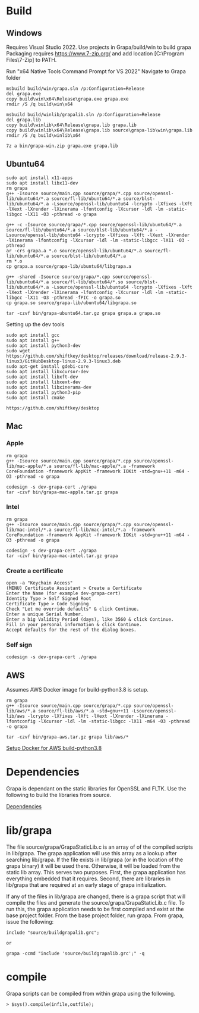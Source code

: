 # Build

## Windows
Requires Visual Studio 2022. Use projects in Grapa/build/win to build grapa
Packaging requires https://www.7-zip.org/ and add location [C:\Program Files\7-Zip] to PATH.

Run "x64 Native Tools Command Prompt for VS 2022"
Navigate to Grapa folder
```
msbuild build/win/grapa.sln /p:Configuration=Release
del grapa.exe
copy build\win\x64\Release\grapa.exe grapa.exe
rmdir /S /q build\win\x64

msbuild build/winlib/grapalib.sln /p:Configuration=Release
del grapa.lib
copy build\winlib\x64\Release\grapa.lib grapa.lib
copy build\winlib\x64\Release\grapa.lib source\grapa-lib\win\grapa.lib
rmdir /S /q build\winlib\x64

7z a bin/grapa-win.zip grapa.exe grapa.lib
```

## Ubuntu64
```
sudo apt install x11-apps
sudo apt install libx11-dev
rm grapa
g++ -Isource source/main.cpp source/grapa/*.cpp source/openssl-lib/ubuntu64/*.a source/fl-lib/ubuntu64/*.a source/blst-lib/ubuntu64/*.a -Lsource/openssl-lib/ubuntu64 -lcrypto -lXfixes -lXft -lXext -lXrender -lXinerama -lfontconfig -lXcursor -ldl -lm -static-libgcc -lX11 -O3 -pthread -o grapa

g++ -c -Isource source/grapa/*.cpp source/openssl-lib/ubuntu64/*.a source/fl-lib/ubuntu64/*.a source/blst-lib/ubuntu64/*.a -Lsource/openssl-lib/ubuntu64 -lcrypto -lXfixes -lXft -lXext -lXrender -lXinerama -lfontconfig -lXcursor -ldl -lm -static-libgcc -lX11 -O3 -pthread
ar -crs grapa.a *.o source/openssl-lib/ubuntu64/*.a source/fl-lib/ubuntu64/*.a source/blst-lib/ubuntu64/*.a
rm *.o
cp grapa.a source/grapa-lib/ubuntu64/libgrapa.a

g++ -shared -Isource source/grapa/*.cpp source/openssl-lib/ubuntu64/*.a source/fl-lib/ubuntu64/*.so source/blst-lib/ubuntu64/*.a -Lsource/openssl-lib/ubuntu64 -lcrypto -lXfixes -lXft -lXext -lXrender -lXinerama -lfontconfig -lXcursor -ldl -lm -static-libgcc -lX11 -O3 -pthread -fPIC -o grapa.so
cp grapa.so source/grapa-lib/ubuntu64/libgrapa.so

tar -czvf bin/grapa-ubuntu64.tar.gz grapa grapa.a grapa.so
```
Setting up the dev tools
```
sudo apt install gcc
sudo apt install g++
sudo apt install python3-dev
sudo wget https://github.com/shiftkey/desktop/releases/download/release-2.9.3-linux3/GitHubDesktop-linux-2.9.3-linux3.deb
sudo apt-get install gdebi-core 
sudo apt install libxcursor-dev
sudo apt install libxft-dev
sudo apt install libxext-dev
sudo apt install libxinerama-dev
sudo apt install python3-pip
sudo apt install cmake

https://github.com/shiftkey/desktop
```

## Mac

### Apple
```
rm grapa
g++ -Isource source/main.cpp source/grapa/*.cpp source/openssl-lib/mac-apple/*.a source/fl-lib/mac-apple/*.a -framework CoreFoundation -framework AppKit -framework IOKit -std=gnu++11 -m64 -O3 -pthread -o grapa

codesign -s dev-grapa-cert ./grapa
tar -czvf bin/grapa-mac-apple.tar.gz grapa
```

### Intel
```
rm grapa
g++ -Isource source/main.cpp source/grapa/*.cpp source/openssl-lib/mac-intel/*.a source/fl-lib/mac-intel/*.a -framework CoreFoundation -framework AppKit -framework IOKit -std=gnu++11 -m64 -O3 -pthread -o grapa

codesign -s dev-grapa-cert ./grapa
tar -czvf bin/grapa-mac-intel.tar.gz grapa
```

### Create a certificate
	open -a "Keychain Access"
	(MENU) Certificate Assistant > Create a Certificate
	Enter the Name (for example dev-grapa-cert)
	Identity Type > Self Signed Root
	Certificate Type > Code Signing
	Check "Let me override defaults" & click Continue.
	Enter a unique Serial Number.
	Enter a big Validity Period (days), like 3560 & click Continue.
	Fill in your personal information & click Continue.
	Accept defaults for the rest of the dialog boxes.

### Self sign
```
codesign -s dev-grapa-cert ./grapa
```

## AWS
Assumes AWS Docker image for build-python3.8 is setup.

```
rm grapa
g++ -Isource source/main.cpp source/grapa/*.cpp source/openssl-lib/aws/*.a source/fl-lib/aws/*.a -std=gnu++11 -Lsource/openssl-lib/aws -lcrypto -lXfixes -lXft -lXext -lXrender -lXinerama -lfontconfig -lXcursor -ldl -lm -static-libgcc -lX11 -m64 -O3 -pthread -o grapa

tar -czvf bin/grapa-aws.tar.gz grapa lib/aws/*
```

[Setup Docker for AWS build-python3.8](SETUPAWSDOCKER.md)

# Dependencies
Grapa is dependant on the static libraries for OpenSSL and FLTK. Use the following to build the libraries from source. 

[Dependencies](DEPENDENCIES.md)

# lib/grapa

The file source/grapa/GrapaStaticLib.c is an array of of the compiled scripts in lib/grapa. The grapa application will use this array as a lookup after searching lib/grapa. If the file exists in lib/grapa (or in the location of the grapa binary) it will be used there. Otherwise, it will be loaded from the static lib array. This serves two purposes. First, the grapa application has everything embedded that it requires. Second, there are libraries in lib/grapa that are required at an early stage of grapa initialization.

If any of the files in lib/grapa are changed, there is a grapa script that will compile the files and generate the source/grapa/GrapaStaticLib.c file. To run this, the grapa application needs to be first compiled and exist at the base project folder. From the base project folder, run grapa. From grapa, issue the following:
```
include "source/buildgrapalib.grc";

or

grapa -ccmd "include 'source/buildgrapalib.grc';" -q
```

# compile
Grapa scripts can be compiled from within grapa using the following.
```
> $sys().compile(infile,outfile);
```
